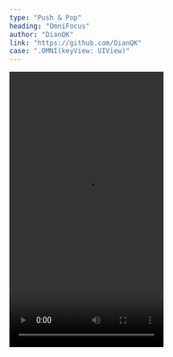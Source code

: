 ```yaml
---
type: "Push & Pop"
heading: "OmniFocus"
author: "DianQK"
link: "https://github.com/DianQK"
case: ".OMNI(keyView: UIView)"
---
```


<!-- <a href="https://www.bizreach.jp/" target="_blank">BizReach</a> is Japan's top job site exclusive to business executives. I worked on front-end design and coding. My most recent project was <a href="https://woman.bizreach.jp/" target="_blank">Bizreach Woman</a>, a job site specifically for female business executives in Japan. -->

<video id="video" width="275" height="490" controls="" preload="assets/videos/push/OmniFocus.mp4" loop>
 <source src="assets/videos/push/OmniFocus.mp4" type="video/mp4">
 </video>
